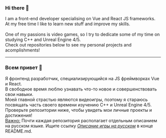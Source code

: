 ### Hi there 👋

I am a front-end developer specialising on Vue and React JS frameworks.<br>
At my free time I like to learn new stuff and improve my skills.<br><br>
One of my passions is video games, so I try to dedicate some of my time on studying C++ and Unreal Engine 4/5.<br>
Check out repositories below to see my personal projects and acomplishments!<br>

---

### Всем привет 👋
Я фронтенд разработчик, специализирующийся на JS фреймворках Vue и React.<br>
В свободное время люблю узнавать что-то новое и совершенствовать свои навыки.<br>
Моей главной страстью являются видеоигры, поэтому я стараюсь посвящать часть своего времени изучению C++ и Unreal Engine 4/5.<br>
Проверьте репозитории ниже, чтобы увидеть мои личные проекты и достижения!<br>
<ins>Важно:</ins> Почти каждая репозитория располагает отдельным описанием на русском языке. Ищите ссылку _[Описание игры на русском]()_ в конце README.md.


<!--
**Romandre/Romandre** is a ✨ _special_ ✨ repository because its `README.md` (this file) appears on your GitHub profile.

Here are some ideas to get you started:

- 🔭 I’m currently working on ...
- 🌱 I’m currently learning ...
- 👯 I’m looking to collaborate on ...
- 🤔 I’m looking for help with ...
- 💬 Ask me about ...
- 📫 How to reach me: ...
- 😄 Pronouns: ...
- ⚡ Fun fact: ...
-->
